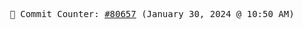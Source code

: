 <p align="center">
    <samp>
        📮 Commit Counter: <a href="https://github.com/Javascript-void0/Javascript-void0/commits/main">#80657</a> (January 30, 2024 @ 10:50 AM)
    </samp>
</p>